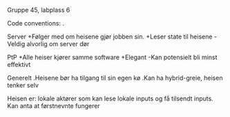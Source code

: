 Gruppe 45, labplass 6

Code conventions:
.

Server
+Følger med om heisene gjør jobben sin.
+Leser state til heisene
-Veldig alvorlig om server dør

PtP
+Alle heiser kjører samme software
+Elegant
-Kan potensielt bli minst effektivt

Generelt
.Heisene bør ha tilgang til sin egen kø
.Kan ha hybrid-greie, heisen tenker selv 

Heisen er: lokale aktører som kan lese lokale inputs og få tilsendt inputs. Kan anta at førstnevnte fungerer 
